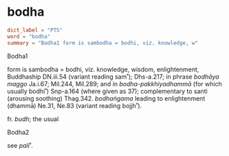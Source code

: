 # bodha

``` toml
dict_label = "PTS"
word = "bodha"
summary = "Bodha1 form is sambodha = bodhi, viz. knowledge, w"
```

Bodha1

form is sambodha = bodhi, viz. knowledge, wisdom, enlightenment, Buddhaship DN.iii.54 (variant reading sam˚); Dhs\-a.217; in phrase *bodhāya maggo* Ja.i.67; Mil.244, Mil.289; and in *bodha\-pakkhiyadhammā* (for which usually bodhi˚) Snp\-a.164 (where given as 37); complementary to santi (arousing soothing) Thag.342. *bodhaṅgama* leading to enlightenment (dhammā) Ne.31, Ne.83 (variant reading bojjh˚).

fr. *budh*; the usual

Bodha2

see *pali*˚.


